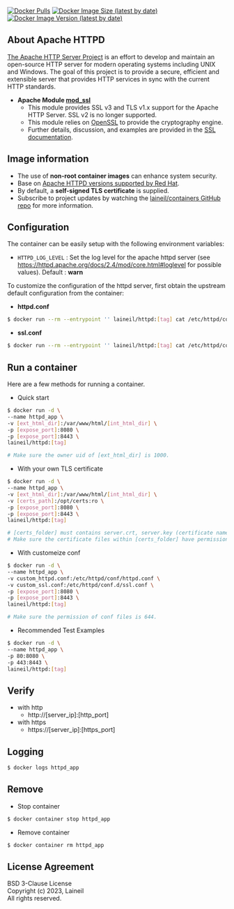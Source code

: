 [![Docker Pulls](https://img.shields.io/docker/pulls/laineil/httpd)](https://hub.docker.com/r/laineil/httpd) [![Docker Image Size (latest by date)](https://img.shields.io/docker/image-size/laineil/httpd?sort=date)](https://hub.docker.com/r/laineil/httpd/tags) [![Docker Image Version (latest by date)](https://img.shields.io/docker/v/laineil/httpd?sort=date)](https://hub.docker.com/r/laineil/httpd/tags)

## About Apache HTTPD

[The Apache HTTP Server Project](https://httpd.apache.org/) is an effort to develop and maintain an open-source HTTP server for modern operating systems including UNIX and Windows. The goal of this project is to provide a secure, efficient and extensible server that provides HTTP services in sync with the current HTTP standards.

- **Apache Module [mod_ssl](https://httpd.apache.org/docs/2.4/mod/mod_ssl.html)**
  - This module provides SSL v3 and TLS v1.x support for the Apache HTTP Server. SSL v2 is no longer supported.
  - This module relies on [OpenSSL](http://www.openssl.org/) to provide the cryptography engine.
  - Further details, discussion, and examples are provided in the [SSL documentation](https://httpd.apache.org/docs/2.4/ssl/).

## Image information

- The use of **non-root container images** can enhance system security.
- Base on [Apache HTTPD versions supported by Red Hat](https://access.redhat.com/solutions/445713).
- By default, a **self-signed TLS certificate** is supplied.
- Subscribe to project updates by watching the [laineil/containers GitHub repo](https://github.com/laineil/containers) for more information.

## Configuration

The container can be easily setup with the following environment variables:

- `HTTPD_LOG_LEVEL` : Set the log level for the apache httpd server (see https://httpd.apache.org/docs/2.4/mod/core.html#loglevel for possible values). Default : **warn**

To customize the configuration of the httpd server, first obtain the upstream default configuration from the container:

- **httpd.conf**

```bash
$ docker run --rm --entrypoint '' laineil/httpd:[tag] cat /etc/httpd/conf/httpd.conf > custom_httpd.conf
```

- **ssl.conf**

```bash
$ docker run --rm --entrypoint '' laineil/httpd:[tag] cat /etc/httpd/conf.d/ssl.conf > custom_ssl.conf
```

## Run a container

Here are a few methods for running a container.

- Quick start

```bash
$ docker run -d \
--name httpd_app \
-v [ext_html_dir]:/var/www/html/[int_html_dir] \
-p [expose_port]:8080 \
-p [expose_port]:8443 \
laineil/httpd:[tag]

# Make sure the owner uid of [ext_html_dir] is 1000.
```

- With your own TLS certificate


```bash
$ docker run -d \
--name httpd_app \
-v [ext_html_dir]:/var/www/html/[int_html_dir] \
-v [certs_path]:/opt/certs:ro \
-p [expose_port]:8080 \
-p [expose_port]:8443 \
laineil/httpd:[tag]

# [certs_folder] must contains server.crt, server.key (certificate name must match).
# Make sure the certificate files within [certs_folder] have permission 644.
```

- With customeize conf

```bash
$ docker run -d \
--name httpd_app \
-v custom_httpd.conf:/etc/httpd/conf/httpd.conf \
-v custom_ssl.conf:/etc/httpd/conf.d/ssl.conf \
-p [expose_port]:8080 \
-p [expose_port]:8443 \
laineil/httpd:[tag]

# Make sure the permission of conf files is 644.
```

- Recommended Test Examples

```bash
$ docker run -d \
--name httpd_app \
-p 80:8080 \
-p 443:8443 \
laineil/httpd:[tag]
```



## Verify

- with http
  - http://[server_ip]:[http_port]
- with https
  - https://[server_ip]:[https_port]

## Logging

```bash
$ docker logs httpd_app
```

## Remove

- Stop container

```bash
$ docker container stop httpd_app
```

- Remove container

```bash
$ docker container rm httpd_app
```

## License Agreement

BSD 3-Clause License  
Copyright (c) 2023, Laineil  
All rights reserved.
